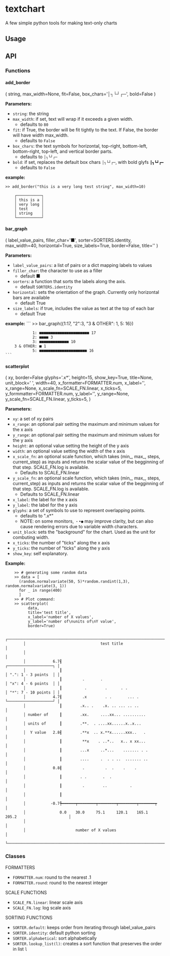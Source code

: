 # textchart
A few simple python tools for making text-only charts

## Usage



## API

### Functions
#### __add_border__
(
    string, 
    max_width=None, 
    fit=False, 
    box_chars='│┐└┘┌─', 
    bold=False
)
  
__Parameters:__
  - `string`: the string
  - `max_width`: if set, text will wrap if it exceeds a given width.
    - defaults to `80`
  - `fit`: if True, the border will be fit tightly to the text. If False, the border will have width max_width.
    - defaults to `False`
  - `box_chars`: the text symbols for horizontal, top-right, bottom-left, bottom-right, top-left, and vertical border parts.
    - defaults to `│┐└┘┌─`
  - `bold`: if set, replaces the default box chars `│┐└┘┌─`, with bold glyfs `┃┓┗┛┏━`
    - defaults to `False`

__example:__

    >> add_border("this is a very long test string", max_width=10)

        ┌───────────┐
        │ this is a │
        │ very long │
        │ test      │
        │ string    │
        └───────────┘

#### __bar_graph__
(
    label_value_pairs, 
    filler_char='■', 
    sorter=SORTERS.identity, 
    max_width=40, 
    horizontal=True, 
    size_labels=True, 
    border=False, 
    title=''
)
    
__Parameters:__
  - `label_value_pairs`: a list of pairs or a dict mapping labels to values
  - `filler_char`: the character to use as a filler
    - default ■
  - `sorters`: a function that sorts the labels along the axis.
    - default `SORTERS.identity`
  - `horizontal`: sets the orientation of the graph. Currently only horizontal bars are available
    - default True
  - `size_labels`: if true, includes the value as text at the top of each bar
    - default True
    
__example:__
    ```
    >> bar_graph({1:17, "2":3, "3 & OTHER": 1, 5: 16})
    
                1: ■■■■■■■■■■■■■■■■■■■■■■ 17
                2: ■■■■ 3
                3: ■■■■■■■■■■■■■ 10
        3 & OTHER: ■ 1
                5: ■■■■■■■■■■■■■■■■■■■■■ 16
    ```

#### __scatterplot__
(
xy, 
border=False
glyphs='.x*', 
height=15, 
show_key=True, 
title=None, 
unit_block=' ', 
width=40, 
x_formatter=FORMATTER.num, 
x_label='', 
x_range=None, 
x_scale_fn=SCALE_FN.linear, 
x_ticks=5, 
y_formmatter=FORMATTER.num, 
y_label='', 
y_range=None, 
y_scale_fn=SCALE_FN.linear, 
y_ticks=5, 
)

__Parameters:__
  - `xy`: a set of xy pairs
  - `x_range`: an optional pair setting the maximum and minimum values for the x axis
  - `y_range`: an optional pair setting the maximum and minimum values for the y axis
  - `height`: an optional value setting the height of the y axis
  - `width`: an optional value setting the width of the x axis
  - `x_scale_fn`: an optional scale function, which takes (min_, max_, steps, current_step) as inputs and returns the scalar value of the begginning of that step. SCALE_FN.log is available.
    - Defaults to SCALE_FN.linear
  - `y_scale_fn`: an optional scale function, which takes (min_, max_, steps, current_step) as inputs and returns the scalar value of the begginning of that step. SCALE_FN.log is available.
    - Defaults to SCALE_FN.linear
  - `x_label`: the label for the x axis
  - `y_label`: the label for the y axis
  - `glyphs`: a set of symbols to use to represent overlapping points.
    - defaults to ".x*"
    - NOTE: on some monitors, `・•●` may improve clarity, but can also cause rendering errors due to variable width characters.
  - `unit_block`: sets the "background" for the chart. Used as the unit for combuting width.
  - `x_ticks`: the number of "ticks" along the x axis
  - `y_ticks`: the number of "ticks" along the y axis
  - `show_key`: self explanatory.
    
__Example:__
```
    >> # generating some random data
    >> data = [
      (random.normalvariate(50, 5)*random.randint(1,3), random.normalvariate(3, 1)) 
      for _ in range(400)
      ]
    >> # Plot command:
    >> scatterplot(
          data, 
          title='test title', 
          x_label='number of X values', 
          y_label='number of\nunits of\nY value', 
          border=True)
    
        ┌─────────────────────────────────────────────────────────────────────────────────────┐
        │                                 test title                                          │
        │                                                                                     │
        │            6.7┨                                              ┌────────────────────┐ │
        │               ┃                                              │ ".": 1 - 3 points  │ │
        │               ┃         .       .                            │ "x": 4 - 6 points  │ │
        │               ┃          .        .      . .                 │ "*": 7 - 10 points │ │
        │            4.7┨         .x        . .       ... .            └────────────────────┘ │
        │               ┃        .x.. .    .x. .. ... .. ..                                   │
        │ number of     ┃        .xx.     ....xx... ..........                                │
        │ units of      ┃        .**.  . ....xx......x..x...                                  │
        │  Y value   2.8┨        .**x  .. x.**x......xxx..   .                                │
        │               ┃         **x    . ..*..   x.. x xx...                                │
        │               ┃        ...x     ..*...    ....... . .                               │
        │               ┃        ....     .  . . ..  ....... ..                               │
        │            0.8┨         .         .  .    .    .                                    │
        │               ┃        . .       .  .                                               │
        │               ┃         .        ..          .                                      │
        │               ┃                                                                     │
        │           -0.7╄━━━━━━┯━━━━━━━━┯━━━━━━━━┯━━━━━━━━┯━━━━━━━┯                           │
        │               0.0    30.0     75.1     120.1    165.1   205.2                       │
        │                                                                                     │
        │                      number of X values                                             │
        └─────────────────────────────────────────────────────────────────────────────────────┘
```

### Classes

FORMATTERS
  - `FORMATTER.num`: round to the nearest .1
  - `FORMATTER.round`: round to the nearest integer

SCALE FUNCTIONS
  - `SCALE_FN.linear`: linear scale axis
  - `SCALE_FN.log`: log scale axis

SORTING FUNCTIONS
  - `SORTER.default`: keeps order from iterating through label_value_pairs
  - `SORTER.identity`: default python sorting
  - `SORTER.alphabetical`: sort alphabetically
  - `SORTER.lookup_list(l)`: creates a sort function that preserves the order in list `l`



